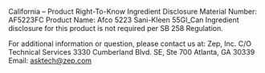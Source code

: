  
 
 
California – Product Right-To-Know Ingredient Disclosure 
Material Number: AF5223FC 
Product Name: Afco 5223 Sani-Kleen 55Gl_Can 
Ingredient disclosure for this product is not required per SB 258 Regulation. 
 
For additional information or question, please contact us at: 
Zep, Inc. 
C/O Technical Services 
3330 Cumberland Blvd. SE, Ste 700 
Atlanta, GA 30339 
Email: asktech@zep.com 
 
 
 
 
